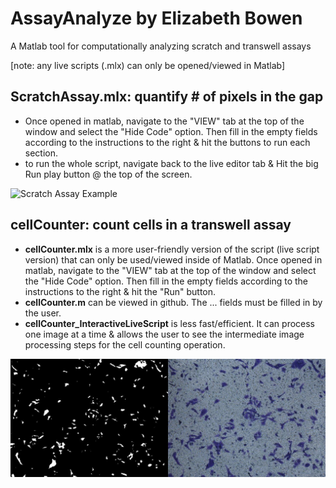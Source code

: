 # AssayAnalyze by Elizabeth Bowen
A Matlab tool for computationally analyzing scratch and transwell assays

[note: any live scripts (.mlx) can only be opened/viewed in Matlab]

## ScratchAssay.mlx: quantify # of pixels in the gap
- Once opened in matlab, navigate to the "VIEW" tab at the top of the window and select the "Hide Code" option. Then fill in the empty fields according to the instructions to the right & hit the buttons to run each section.
- to run the whole script, navigate back to the live editor tab & Hit the big Run play button @ the top of the screen.

![Scratch Assay Example](https://github.com/ebowen19/AssayAnalyze/raw/main/Examples/Sratch.jpg)

  
## cellCounter: count cells in a transwell assay
- **cellCounter.mlx** is a more user-friendly version of the script (live script version) that can only be used/viewed inside of Matlab. Once opened in matlab, navigate to the "VIEW" tab at the top of the window and select the "Hide Code" option. Then fill in the empty fields according to the instructions to the right & hit the "Run" button.
- **cellCounter.m** can be viewed in github. The ... fields must be filled in by the user.
- **cellCounter_InteractiveLiveScript** is less fast/efficient. It can process one image at a time & allows the user to see the intermediate image processing steps for the cell counting operation.

![Transwell Assay Example](https://github.com/ebowen19/AssayAnalyze/raw/main/Examples/Transwell.jpg)
